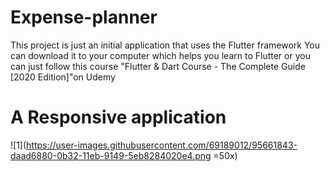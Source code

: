 # Expense-planner
This project is just an initial application that uses the Flutter framework You can download it to your computer which helps you learn to Flutter or you can just follow this course "Flutter &amp; Dart Course - The Complete Guide [2020 Edition]"on Udemy 

# A Responsive application
![1](https://user-images.githubusercontent.com/69189012/95661843-daad6880-0b32-11eb-9149-5eb8284020e4.png =50x)
